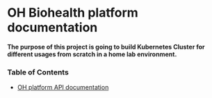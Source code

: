 # OH Biohealth platform documentation


**The purpose of this project is going to build Kubernetes Cluster for different usages from scratch in a home lab environment.**

### Table of Contents

- [OH platform API documentation](/API/API.md)

